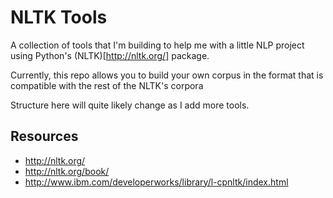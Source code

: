 NLTK Tools
==========

A collection of tools that I'm building to help me with a little NLP project
using Python's (NLTK)[http://nltk.org/] package. 

Currently, this repo allows you to build your own corpus in the format that
is compatible with the rest of the NLTK's corpora

Structure here will quite likely change as I add more tools.

Resources
---------

  * http://nltk.org/
  * http://nltk.org/book/
  * http://www.ibm.com/developerworks/library/l-cpnltk/index.html
